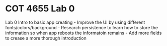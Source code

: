 # COT 4655 Lab 0
 Lab 0 Intro to basic app creating
    - Improve the UI by using different fonts/colors/background
    - Research persistence to learn how to store the information so when app reboots the informatoin remains
    - Add more fields to crease a more thorough introduction